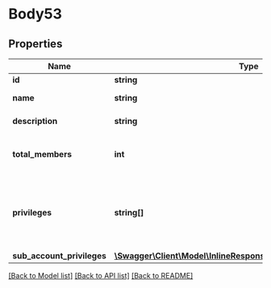 # Body53

## Properties
Name | Type | Description | Notes
------------ | ------------- | ------------- | -------------
**id** | **string** | Role Id. | [optional] 
**name** | **string** | Name of the role. | [optional] 
**description** | **string** | Description of the role. | [optional] 
**total_members** | **int** | Total members assigned to that role. | [optional] 
**privileges** | **string[]** | Privileges assigned to the role. Can be one or a combination of [these permissions](https://marketplace.zoom.us/docs/api-reference/other-references/privileges). | [optional] 
**sub_account_privileges** | [**\Swagger\Client\Model\InlineResponse20071SubAccountPrivileges**](InlineResponse20071SubAccountPrivileges.md) |  | [optional] 

[[Back to Model list]](../README.md#documentation-for-models) [[Back to API list]](../README.md#documentation-for-api-endpoints) [[Back to README]](../README.md)


